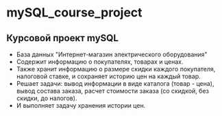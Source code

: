 # mySQL_course_project
## Курсовой проект mySQL

+ База данных "Интернет-магазин электрического оборудования"
+ Содержит информацию о покупателях, товарах и ценах.
+ Также хранит информацию о размере скидки каждого покупателя, налоговой ставке, и сохраняет историю цен на каждый товар.
+ Решает задачи: вывод информации в виде каталога (товар - цена), вывод состава заказа, расчет стоимости заказа (со скидкой, без скидки, до налогов).
+ И выполняет задачу хранения истории цен.
